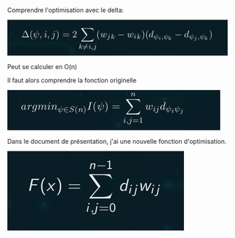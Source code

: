 Comprendre l'optimisation avec le delta:

![objective_delta](images/objective_delta.png)

Peut se calculer en O(n)

Il faut alors comprendre la fonction originelle

![objective](images/objective.png)

Dans le document de présentation, j'ai une nouvelle fonction d'optimisation.

![objective_presentation](images/objective_presentation.png)


